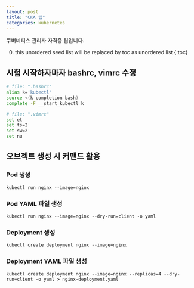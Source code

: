```yaml
---
layout: post
title: "CKA 팁"
categories: kubernetes
---
```


쿠버네티스 관리자 자격증 팁입니다.

0. this unordered seed list will be replaced by toc as unordered list
{:toc}

## 시험 시작하자마자 bashrc, vimrc 수정

~~~bash
# file: ".bashrc"
alias k='kubectl'
source <(k completion bash)
complete -F __start_kubectl k
~~~

~~~bash
# file: ".vimrc"
set et
set ts=2
set sw=2
set nu
~~~

## 오브젝트 생성 시 커맨드 활용

### Pod 생성

```
kubectl run nginx --image=nginx
```

### Pod YAML 파일 생성

```
kubectl run nginx --image=nginx --dry-run=client -o yaml
```

### Deployment 생성

```
kubectl create deployment nginx --image=nginx
```

### Deployment YAML 파일 생성

```
kubectl create deployment nginx --image=nginx --replicas=4 --dry-run=client -o yaml > nginx-deployment.yaml
```


